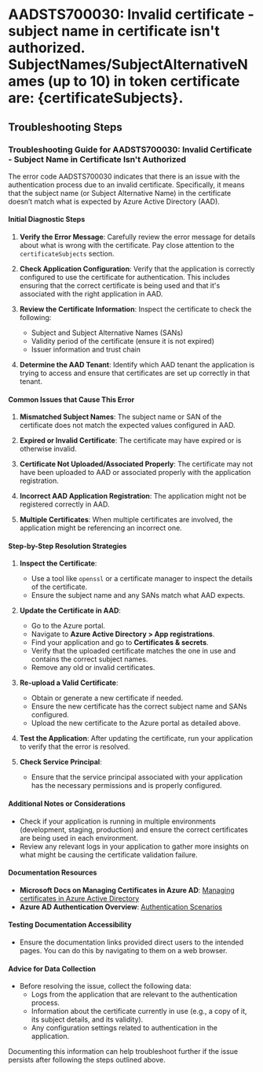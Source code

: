 # AADSTS700030: Invalid certificate - subject name in certificate isn't authorized. SubjectNames/SubjectAlternativeNames (up to 10) in token certificate are: {certificateSubjects}.


## Troubleshooting Steps
### Troubleshooting Guide for AADSTS700030: Invalid Certificate - Subject Name in Certificate Isn't Authorized

The error code AADSTS700030 indicates that there is an issue with the authentication process due to an invalid certificate. Specifically, it means that the subject name (or Subject Alternative Name) in the certificate doesn’t match what is expected by Azure Active Directory (AAD).

#### Initial Diagnostic Steps

1. **Verify the Error Message**: Carefully review the error message for details about what is wrong with the certificate. Pay close attention to the `certificateSubjects` section.
   
2. **Check Application Configuration**: Verify that the application is correctly configured to use the certificate for authentication. This includes ensuring that the correct certificate is being used and that it's associated with the right application in AAD.

3. **Review the Certificate Information**: Inspect the certificate to check the following:
   - Subject and Subject Alternative Names (SANs)
   - Validity period of the certificate (ensure it is not expired)
   - Issuer information and trust chain

4. **Determine the AAD Tenant**: Identify which AAD tenant the application is trying to access and ensure that certificates are set up correctly in that tenant.

#### Common Issues that Cause This Error

1. **Mismatched Subject Names**: The subject name or SAN of the certificate does not match the expected values configured in AAD.
   
2. **Expired or Invalid Certificate**: The certificate may have expired or is otherwise invalid.

3. **Certificate Not Uploaded/Associated Properly**: The certificate may not have been uploaded to AAD or associated properly with the application registration.

4. **Incorrect AAD Application Registration**: The application might not be registered correctly in AAD.

5. **Multiple Certificates**: When multiple certificates are involved, the application might be referencing an incorrect one.

#### Step-by-Step Resolution Strategies

1. **Inspect the Certificate**:
   - Use a tool like `openssl` or a certificate manager to inspect the details of the certificate.
   - Ensure the subject name and any SANs match what AAD expects.

2. **Update the Certificate in AAD**:
   - Go to the Azure portal.
   - Navigate to **Azure Active Directory > App registrations**.
   - Find your application and go to **Certificates & secrets**.
   - Verify that the uploaded certificate matches the one in use and contains the correct subject names.
   - Remove any old or invalid certificates.

3. **Re-upload a Valid Certificate**:
   - Obtain or generate a new certificate if needed.
   - Ensure the new certificate has the correct subject name and SANs configured.
   - Upload the new certificate to the Azure portal as detailed above.

4. **Test the Application**: After updating the certificate, run your application to verify that the error is resolved.

5. **Check Service Principal**:
   - Ensure that the service principal associated with your application has the necessary permissions and is properly configured.

#### Additional Notes or Considerations

- Check if your application is running in multiple environments (development, staging, production) and ensure the correct certificates are being used in each environment.
- Review any relevant logs in your application to gather more insights on what might be causing the certificate validation failure.
  
#### Documentation Resources

- **Microsoft Docs on Managing Certificates in Azure AD**: [Managing certificates in Azure Active Directory](https://docs.microsoft.com/en-us/azure/active-directory/develop/creating-self-signed-certs)
- **Azure AD Authentication Overview**: [Authentication Scenarios](https://docs.microsoft.com/en-us/azure/active-directory/develop/authentication-scenarios)

#### Testing Documentation Accessibility
- Ensure the documentation links provided direct users to the intended pages. You can do this by navigating to them on a web browser.

#### Advice for Data Collection

- Before resolving the issue, collect the following data:
  - Logs from the application that are relevant to the authentication process.
  - Information about the certificate currently in use (e.g., a copy of it, its subject details, and its validity).
  - Any configuration settings related to authentication in the application.
  
Documenting this information can help troubleshoot further if the issue persists after following the steps outlined above.
